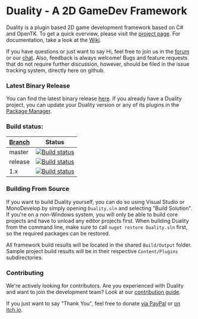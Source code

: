 Duality - A 2D GameDev Framework
=======

Duality is a plugin based 2D game development framework based on C# and OpenTK. To get a quick overview, please visit the [project page](http://duality.adamslair.net). For documentation, take a look at the [Wiki](https://github.com/AdamsLair/duality/wiki/).

If you have questions or just want to say Hi, feel free to join us in the [forum](http://forum.adamslair.net) or our [chat](http://chat.adamslair.net). Also, feedback is always welcome! Bugs and feature requests that do not require further discussion, however, should be filed in the issue tracking system, directly here on github.

### Latest Binary Release

You can find the latest binary release [here](http://dualitybin.adamslair.net/). If you already have a Duality project, you can update your Duality version or any of its plugins in the [Package Manager](https://github.com/AdamsLair/duality/wiki/Package-Management).

### Build status: 
| [Branch](https://github.com/AdamsLair/duality/wiki/Branch-Descriptions)  | Status |
|---------|--------|
| master  | [![Build status](https://ci.appveyor.com/api/projects/status/eyxpet6jky1cqy6i/branch/master?svg=true)](https://ci.appveyor.com/project/AdamsLairBot/duality/branch/master) |
| release | [![Build status](https://ci.appveyor.com/api/projects/status/eyxpet6jky1cqy6i/branch/release?svg=true)](https://ci.appveyor.com/project/AdamsLairBot/duality/branch/release) |
| 1.x     | [![Build status](https://ci.appveyor.com/api/projects/status/eyxpet6jky1cqy6i/branch/1.x?svg=true)](https://ci.appveyor.com/project/AdamsLairBot/duality/branch/1.x)    |

### Building From Source

If you want to build Duality yourself, you can do so using Visual Studio or MonoDevelop by simply opening `Duality.sln` and selecting "Build Solution". If you're on a non-Windows system, you will only be able to build core projects and have to unload any editor projects first. When building Duality from the command line, make sure to call `nuget restore Duality.sln` first, so the required packages can be restored.

All framework build results will be located in the shared `Build/Output` folder. Sample project build results will be in their respective `Content/Plugins` subdirectories.

### Contributing

We're actively looking for contributors. Are you experienced with Duality and want to join the development team? Look at our [contribution guide](https://github.com/AdamsLair/duality/wiki/How-to-Contribute).

If you just want to say "Thank You", feel free to donate [via PayPal](https://www.paypal.com/cgi-bin/webscr?cmd=_s-xclick&hosted_button_id=PL2U4Z8XNQENC) or [on itch.io](http://adamslair.itch.io/duality).
